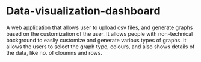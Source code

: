 # Data-visualization-dashboard
A web application that allows user to upload csv files, and generate graphs based on the customization of the user.
It allows people with non-technical background to easliy customize and generate various types of graphs.
It allows the users to select the graph type, colours, and also shows details of the data, like no. of cloumns and rows.